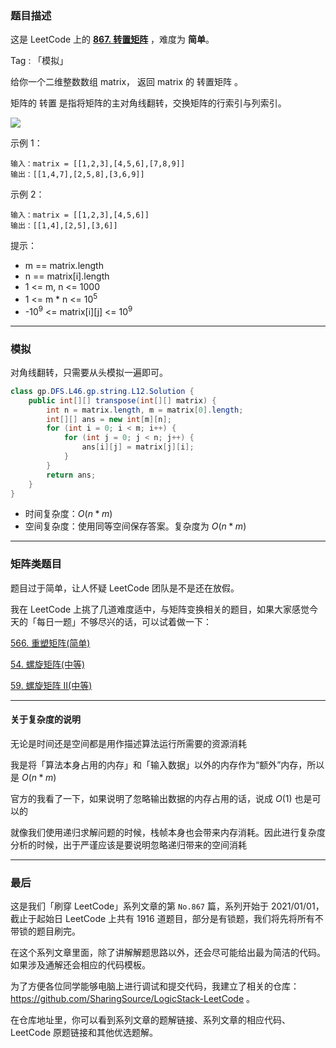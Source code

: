 ### 题目描述

这是 LeetCode 上的 **[867. 转置矩阵](https://leetcode-cn.com/problems/transpose-matrix/solution/yi-you-wei-jin-huo-xu-ni-neng-kan-kan-zh-m53m/)** ，难度为 **简单**。

Tag : 「模拟」




给你一个二维整数数组 matrix， 返回 matrix 的 转置矩阵 。

矩阵的 转置 是指将矩阵的主对角线翻转，交换矩阵的行索引与列索引。

![](https://assets.leetcode.com/uploads/2021/02/10/hint_transpose.png)

示例 1：
```
输入：matrix = [[1,2,3],[4,5,6],[7,8,9]]
输出：[[1,4,7],[2,5,8],[3,6,9]]
```
示例 2：
```
输入：matrix = [[1,2,3],[4,5,6]]
输出：[[1,4],[2,5],[3,6]]
```

提示：
* m == matrix.length
* n == matrix[i].length
* 1 <= m, n <= 1000
* 1 <= m * n <= $10^5$
* -$10^9$ <= matrix[i][j] <= $10^9$

---

### 模拟

对角线翻转，只需要从头模拟一遍即可。

```java
class gp.DFS.L46.gp.string.L12.Solution {
    public int[][] transpose(int[][] matrix) {
        int n = matrix.length, m = matrix[0].length;
        int[][] ans = new int[m][n];
        for (int i = 0; i < m; i++) {
            for (int j = 0; j < n; j++) {
                ans[i][j] = matrix[j][i];
            }
        }
        return ans;
    }
}
```
* 时间复杂度：$O(n * m)$
* 空间复杂度：使用同等空间保存答案。复杂度为 $O(n * m)$

***

### 矩阵类题目

题目过于简单，让人怀疑 LeetCode 团队是不是还在放假。

我在 LeetCode 上挑了几道难度适中，与矩阵变换相关的题目，如果大家感觉今天的「每日一题」不够尽兴的话，可以试着做一下：

[566. 重塑矩阵(简单)](https://leetcode-cn.com/problems/reshape-the-matrix/)

[54. 螺旋矩阵(中等)](https://leetcode-cn.com/problems/spiral-matrix/)

[59. 螺旋矩阵 II(中等)](https://leetcode-cn.com/problems/spiral-matrix-ii/)

***

#### 关于复杂度的说明

无论是时间还是空间都是用作描述算法运行所需要的资源消耗

我是将「算法本身占用的内存」和「输入数据」以外的内存作为“额外”内存，所以是 $O(n * m)$

官方的我看了一下，如果说明了忽略输出数据的内存占用的话，说成 $O(1)$ 也是可以的

就像我们使用递归求解问题的时候，栈帧本身也会带来内存消耗。因此进行复杂度分析的时候，出于严谨应该是要说明忽略递归带来的空间消耗


---

### 最后

这是我们「刷穿 LeetCode」系列文章的第 `No.867` 篇，系列开始于 2021/01/01，截止于起始日 LeetCode 上共有 1916 道题目，部分是有锁题，我们将先将所有不带锁的题目刷完。

在这个系列文章里面，除了讲解解题思路以外，还会尽可能给出最为简洁的代码。如果涉及通解还会相应的代码模板。

为了方便各位同学能够电脑上进行调试和提交代码，我建立了相关的仓库：https://github.com/SharingSource/LogicStack-LeetCode 。

在仓库地址里，你可以看到系列文章的题解链接、系列文章的相应代码、LeetCode 原题链接和其他优选题解。

